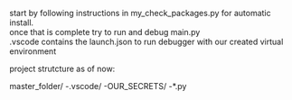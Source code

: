 start by following instructions in my_check_packages.py for automatic install. \
once that is complete try to run and debug main.py \
.vscode contains the launch.json to run debugger with our created virtual environment

project strutcture as of now:

master_folder/
    -.vscode/
    -OUR_SECRETS/
    -*.py
